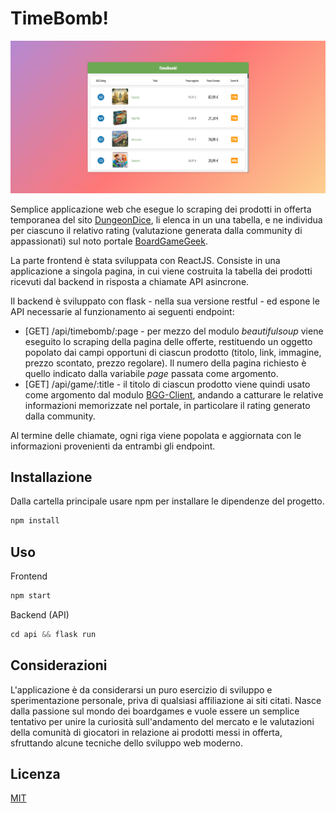# TimeBomb!

![timebomb-preview](./Timebomb_screenshot.PNG)

Semplice applicazione web che esegue lo scraping dei prodotti in offerta temporanea del sito [DungeonDice](https://www.dungeondice.it/366-offerte-a-tempo), li elenca in un una tabella, e ne individua per ciascuno il relativo rating (valutazione generata dalla community di appassionati) sul noto portale [BoardGameGeek](https://boardgamegeek.com/).

La parte frontend è stata sviluppata con ReactJS. Consiste in una applicazione a singola pagina, in cui viene costruita la tabella dei prodotti ricevuti dal backend in risposta a chiamate API asincrone.

Il backend è sviluppato con flask - nella sua versione restful - ed espone le API necessarie al funzionamento ai seguenti endpoint:

-   [GET] /api/timebomb/:page - per mezzo del modulo _beautifulsoup_ viene eseguito lo scraping della pagina delle offerte, restituendo un oggetto popolato dai campi opportuni di ciascun prodotto (titolo, link, immagine, prezzo scontato, prezzo regolare). Il numero della pagina richiesto è quello indicato dalla variabile _page_ passata come argomento.
-   [GET] /api/game/:title - il titolo di ciascun prodotto viene quindi usato come argomento dal modulo [BGG-Client](https://github.com/marcioos/bgg-client), andando a catturare le relative informazioni memorizzate nel portale, in particolare il rating generato dalla community.

Al termine delle chiamate, ogni riga viene popolata e aggiornata con le informazioni provenienti da entrambi gli endpoint.

## Installazione

Dalla cartella principale usare npm per installare le dipendenze del progetto.

```bash
npm install
```

## Uso

Frontend

```javascript
npm start
```

Backend (API)

```javascript
cd api && flask run
```

## Considerazioni

L'applicazione è da considerarsi un puro esercizio di sviluppo e sperimentazione personale, priva di qualsiasi affiliazione ai siti citati. Nasce dalla passione sul mondo dei boardgames e vuole essere un semplice tentativo per unire la curiosità sull'andamento del mercato e le valutazioni della comunità di giocatori in relazione ai prodotti messi in offerta, sfruttando alcune tecniche dello sviluppo web moderno.

## Licenza

[MIT](https://choosealicense.com/licenses/mit/)
